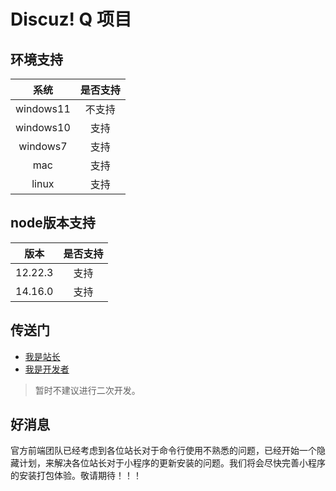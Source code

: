 # Discuz! Q 项目

## 环境支持
| 系统 | 是否支持 |
| :-: | :-: |
| windows11 | 不支持 |
| windows10 | 支持 |
| windows7 | 支持 |
| mac | 支持 |
| linux | 支持 |

## node版本支持
| 版本 | 是否支持 |
| :-: | :-: |
| 12.22.3 | 支持 |
| 14.16.0 | 支持 |

## 传送门
- [我是站长](./docs/user.md)
- [我是开发者](./docs/developer.md)

> 暂时不建议进行二次开发。

## 好消息

官方前端团队已经考虑到各位站长对于命令行使用不熟悉的问题，已经开始一个隐藏计划，来解决各位站长对于小程序的更新安装的问题。我们将会尽快完善小程序的安装打包体验。敬请期待！！！ 